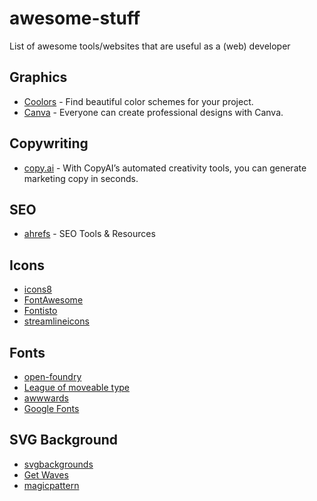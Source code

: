 # awesome-stuff

List of awesome tools/websites that are useful as a (web) developer

## Graphics



* [Coolors](https://coolors.co/) - Find beautiful color schemes for your project.
* [Canva](https://www.canva.com/) - Everyone can create professional designs with Canva.

## Copywriting

* [copy.ai](https://www.copy.ai/) - With CopyAI’s automated creativity tools, you can generate marketing copy in seconds.

## SEO

* [ahrefs](https://ahrefs.com/) - SEO Tools & Resources

## Icons

* [icons8](https://icons8.com/icons)
* [FontAwesome](https://fontawesome.com/icons)
* [Fontisto](https://fontisto.com/icons)
* [streamlineicons](https://streamlineicons.com/)

## Fonts

* [open-foundry](https://open-foundry.com/fonts)
* [League of moveable type](https://www.theleagueofmoveabletype.com/)
* [awwwards](https://www.awwwards.com/awwwards/collections/free-fonts/)
* [Google Fonts](https://fonts.google.com/)

## SVG Background

* [svgbackgrounds](https://www.svgbackgrounds.com/)
* [Get Waves](https://getwaves.io/)
* [magicpattern](https://www.magicpattern.design/seamless-patterns)
